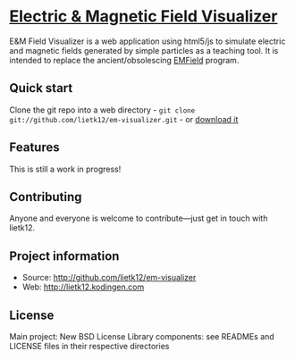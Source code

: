 # [Electric & Magnetic Field Visualizer](http://lietk12.kodingen.com)

E&M Field Visualizer is a web application using html5/js to simulate electric and magnetic fields generated by simple particles as a teaching tool. It is intended to replace the ancient/obsolescing [EMField](http://www.physics.umd.edu/rgroups/ripe/software/emfield.html) program.


## Quick start

Clone the git repo into a web directory - `git clone git://github.com/lietk12/em-visualizer.git` - or [download it](https://github.com/lietk12/em-visualizer/zipball/master)


## Features

This is still a work in progress!


## Contributing

Anyone and everyone is welcome to contribute—just get in touch with lietk12.


## Project information

* Source: http://github.com/lietk12/em-visualizer
* Web: http://lietk12.kodingen.com


## License

Main project: New BSD License
Library components: see READMEs and LICENSE files in their respective directories
